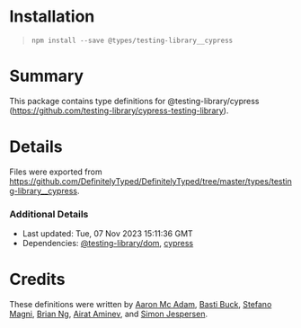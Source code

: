 # Installation
> `npm install --save @types/testing-library__cypress`

# Summary
This package contains type definitions for @testing-library/cypress (https://github.com/testing-library/cypress-testing-library).

# Details
Files were exported from https://github.com/DefinitelyTyped/DefinitelyTyped/tree/master/types/testing-library__cypress.

### Additional Details
 * Last updated: Tue, 07 Nov 2023 15:11:36 GMT
 * Dependencies: [@testing-library/dom](https://npmjs.com/package/@testing-library/dom), [cypress](https://npmjs.com/package/cypress)

# Credits
These definitions were written by [Aaron Mc Adam](https://github.com/aaronmcadam), [Basti Buck](https://github.com/bastibuck), [Stefano Magni](https://github.com/NoriSte), [Brian Ng](https://github.com/existentialism), [Airat Aminev](https://github.com/airato), and [Simon Jespersen](https://github.com/simjes).
